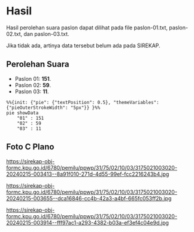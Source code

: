 # Hasil

Hasil perolehan suara paslon dapat dilihat pada file paslon-01.txt, paslon-02.txt, dan paslon-03.txt.

Jika tidak ada, artinya data tersebut belum ada pada SIREKAP.

## Perolehan Suara

 * Paslon 01: **151**.
 * Paslon 02: **59**.
 * Paslon 03: **11**.

```mermaid
%%{init: {"pie": {"textPosition": 0.5}, "themeVariables": {"pieOuterStrokeWidth": "5px"}} }%%
pie showData
    "01" : 151
    "02" : 59
    "03" : 11
```
## Foto C Plano

https://sirekap-obj-formc.kpu.go.id/6780/pemilu/ppwp/31/75/02/10/03/3175021003020-20240215-003413--8a91f010-271d-4d55-99ef-fcc2216243b4.jpg

https://sirekap-obj-formc.kpu.go.id/6780/pemilu/ppwp/31/75/02/10/03/3175021003020-20240215-003655--dca16846-cc4b-42a3-a4bf-665fc053ff2b.jpg

https://sirekap-obj-formc.kpu.go.id/6780/pemilu/ppwp/31/75/02/10/03/3175021003020-20240215-003914--fff97ac1-a293-4382-b03a-ef3ef4c04e9d.jpg
